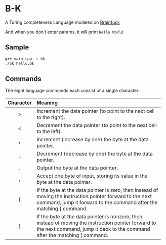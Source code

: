 # B-K

A Turing completeness Language modeled on [Brainfuck](https://en.wikipedia.org/wiki/Brainfuck)  

And when you don't enter params, it will print `Hello World`

## Sample

```bash
g++ main.cpp -o bk
./bk hello.bk
```

## Commands
The eight language commands each consist of a single character:

| Character |	Meaning |
| :-: | :- |
|> | Increment the data pointer (to point to the next cell to the right). |
|< | Decrement the data pointer (to point to the next cell to the left). |
|+ | Increment (increase by one) the byte at the data pointer. |
|- | Decrement (decrease by one) the byte at the data pointer. |
|. | Output the byte at the data pointer. |
|, | Accept one byte of input, storing its value in the byte at the data pointer. |
|[ | If the byte at the data pointer is zero, then instead of moving the instruction pointer forward to the next command, jump it forward to the command after the matching ] command. |
|] |If the byte at the data pointer is nonzero, then instead of moving the instruction pointer forward to the next command, jump it back to the command after the matching [ command. |

